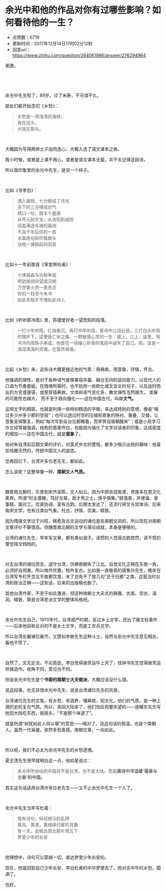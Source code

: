 # 余光中和他的作品对你有过哪些影响？如何看待他的一生？
- 点赞数：6719
- 更新时间：2017年12月14日17时02分12秒
- 回答url：https://www.zhihu.com/question/264061986/answer/276294964
<body>
 <p data-pid="1qy_WaP-">谢邀。</p>
 <p class="ztext-empty-paragraph"><br></p>
 <p class="ztext-empty-paragraph"><br></p>
 <p data-pid="jMkZLFUG">余光中先生殁了，89岁。过了米寿，不可谓不久。<br></p>
 <p data-pid="xlu7G6T6">朋友们都开始念叨《乡愁》：</p>
 <blockquote data-pid="GgoCgqXL">
  乡愁是一湾浅浅的海峡，
  <br>
  我在这头，
  <br>
  大陆在那头。
 </blockquote>
 <p class="ztext-empty-paragraph"><br></p>
 <p data-pid="mBgZbFg-">大概因为写得两岸士子血肉连心，大概入选了语文课本之故。</p>
 <p data-pid="tAuAMkNt">我小时候，或者是上课不用心，或者是语文课本无载，并不太记得这段诗。</p>
 <p data-pid="yHGLBfsz">所以我印象里的余光中先生，是另一个样子。</p>
 <p class="ztext-empty-paragraph"><br></p>
 <p data-pid="TXwfMgi4">比如《寻李白》：</p>
 <blockquote data-pid="alrB4yz_">
  酒入豪肠，七分酿成了月光 
  <br>
  余下的三分啸成剑气 
  <br>
  绣口一吐，就半个盛唐 
  <br>
  从开元到天宝，从洛阳到咸阳 
  <br>
  冠盖满途车骑的嚣闹 
  <br>
  不及千年后你的一首 
  <br>
  水晶绝句轻叩我额头 
  <br>
  当地一弹挑起的回音
 </blockquote>
 <p class="ztext-empty-paragraph"><br></p>
 <p data-pid="Hnwdju0v">比如十一年前那首《草堂祭杜甫》：</p>
 <blockquote data-pid="_Xkaw_RQ">
  七律森森与古柏争高
  <br>
  把武侯祠仰望成汉阙
  <br>
  万世香火供一表忠贞
  <br>
  你的一柱至今未冷
  <br>
  如此丞相才不愧如此诗人
 </blockquote>
 <p class="ztext-empty-paragraph"><br></p>
 <p data-pid="dVh4wHIM">比如《听听那冷雨》里，蒋捷爱好者一望而知的段落。</p>
 <blockquote data-pid="VyO6sijU">
  一打少年听雨，红烛昏沉。再打中年听雨，客舟中江阔云低。三打白头听雨的僧庐下，这便是亡宋之痛，一颗敏感心灵的一生：楼上，江上，庙里，用冷冷的雨珠子串成。他曾在一场摧心折骨的鬼雨中迷失了自己。雨，该是一滴湿漓漓的灵魂，在窗外喊谁。
 </blockquote>
 <p class="ztext-empty-paragraph"><br></p>
 <p data-pid="Y7YMGflX">比起《乡愁》来，这些诗大概更接近他的气质：用典故，用意象，抒情，怀古。</p>
 <p data-pid="7DhGw5M9">他强调的弹性，是对于各种语气能够兼容并蓄、融合无间的适应能力，以现代人的口语为节奏基础，在情境所需时，也不妨用一些欧化或文言文的句子，以及适时而出的方言或俚语，或是穿插典故。文体和语气变化多，散文弹性当然越大， 发展的可能性也越大， 而不至于趋向僵化——这在中国古代，叫做<b>文气。</b></p>
 <p data-pid="1A4_XZPp">运用文字的稠密，也就是利用一些特别精选的字眼，来达成特别的意境，像是“咽过多少州多少郡的空寂”；也可以透过时空的压缩和景象的映衬、重叠、交替，让意象变得繁复，例如“每次写到全台北都睡着，而李贺自唐朝醒来”；或是小孩学习作文经常被强调，结构的首尾呼应，也能因为强化了文字对读者的印象，达成密度的增加——这在中国古代，就是<b>意象</b>了。</p>
 <p data-pid="JXCXWay0">他对朱自清前后期文章的评价，对英式中文的警惕，都多少暗示出他的趣味：他喜欢纯雅天然的，传统中国文人的姿态。</p>
 <p data-pid="d4X_EQJU">您再回忆下，台湾许多位老先生，都如此。</p>
 <p data-pid="78UZZiX-">怎么说呢？这整体像一种，<b>南朝文人气质。</b></p>
 <p class="ztext-empty-paragraph"><br></p>
 <p data-pid="TJXLwepm">魏晋南北朝时，东晋到宋齐梁陈，文人如云。因为中原衣冠南渡，贵族多在意文化素养。所谓“时主儒雅，笃好文章，故才秀之士，焕乎俱集。”辞藻美，声律谐、隶事精、属对工。优美协调，富有古韵。后期太发达了，还流行骈文与宫体诗。后来南宋文学，也有过类似气象。托古，抒情，优美，精致。</p>
 <p data-pid="SggDNZok">因为隋唐文学过于兴旺，韩愈及古文运动的诸位是反南朝文风的，所以现在对南朝文章评价不算很高。但魏晋南北朝的文学与理论成就，本身是够够的。</p>
 <p data-pid="1aihnN_O">台湾的诸位先生，早年写文章，都有类似调子。读惯的人觉得古韵悠然，读不惯的便觉得文绉绉的。</p>
 <p class="ztext-empty-paragraph"><br></p>
 <p data-pid="ShxnzysW">对去台湾的诸位而言，退守台湾，仿佛南朝失了江北。自觉文化正朔在东南一角，必须好自郑重。所以格外优雅，格外复古。比如我一直敬佩的唐鲁孙先生，晚年在台湾写专栏怀念北平故都饮食，末了总免不了提几句“还于旧都”之类，这是当时台湾的政治正确——这些话，后来的出版稿也删了。</p>
 <p data-pid="6W9iVQYa">其他台湾作家，不至于如此激进，但这种南朝士大夫式的典雅、优美、崇古、温润、精致，算是台湾老派文学的整体风格吧。</p>
 <p class="ztext-empty-paragraph"><br></p>
 <p data-pid="pQvnF5Ch">余光中先生自己，1970年代，台湾戒严时期，反过乡土文学，还出了唐文标事件——后来他自称反对的不是乡土文学，而是工农兵文学。</p>
 <p data-pid="lHgjOn6w">所以台湾左翼诸位豪杰，又譬如李敖先生这种斗士，自然与余光中先生意见相左，看他不惯了。</p>
 <p class="ztext-empty-paragraph"><br></p>
 <p data-pid="QFu6HTgX">自然了，文无定法，不论高低。李白觉得谢灵运牛上天了，钱钟书先生觉得谢灵运矫揉造作。视角不同，意见也不同。</p>
 <p data-pid="ySz9Xb2o">但说余光中先生是个<b>书斋的南朝士大夫做派</b>，大概应该没什么错。</p>
 <p data-pid="w15tto-Z">说这段事，也无非借余光中先生，说说台湾诸位先生的风骨。</p>
 <p data-pid="sCztTxrS">台湾诸位先生的文笔，有乡愁，有涵养，懂典故，知文化。他们的气质，是一种上溯历史的复古气质。所以，真回大陆来了，他们怕反而要失望的——逯耀东先生写他回大陆吃东西，摇摇头，“不是那个味道了”。</p>
 <p data-pid="wqjPBtC3">就是所谓“树犹如此人何以堪”的意思——哦对了，说这句话的桓温，也是个南朝人。虽然一代枭雄，依然多愁善感。南朝文章，一向如此。</p>
 <p class="ztext-empty-paragraph"><br></p>
 <p data-pid="Dw635rIW">所以呢，我们不必太为余光中先生的乡愁遗憾。</p>
 <p data-pid="txkrDC3x">夏志清先生很早就明白这一点，他如是说过：</p>
 <blockquote data-pid="m99GhbxE">
  余光中所向往的中国并不是台湾，也不是大陆，而是<b>唐诗中洋溢着‘菊香与兰香’的中国。</b>
 </blockquote>
 <p data-pid="PEU8tGwh">其实这句话适用台湾许多位老先生——又不止余光中先生一个人了。</p>
 <p class="ztext-empty-paragraph"><br></p>
 <p data-pid="1MyWSlTR">余光中先生当年写杜甫：</p>
 <blockquote data-pid="CXvM2-lP">
  惟有诗句，纵经胡马的乱蹄
  <br>
  乘风，乘浪，乘络绎归客的背囊
  <br>
  有一天，会抵达西北那片雨云下
  <br>
  梦里少年的长安
 </blockquote>
 <p class="ztext-empty-paragraph"><br></p>
 <p data-pid="k-YubNIH">他理想中，诗句可以穿越一切，直达梦里少年长安的。</p>
 <p data-pid="zO6K3nmF">现在，他是回到自己少年长安、李白杜甫的中华梦里去了。他对古中华的乡愁，圆满了。</p>
 <p data-pid="RIzGV8u8">也好。</p>
</body>